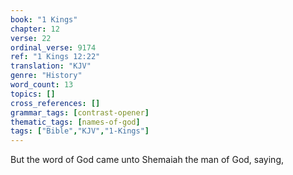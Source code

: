 ```yaml
---
book: "1 Kings"
chapter: 12
verse: 22
ordinal_verse: 9174
ref: "1 Kings 12:22"
translation: "KJV"
genre: "History"
word_count: 13
topics: []
cross_references: []
grammar_tags: [contrast-opener]
thematic_tags: [names-of-god]
tags: ["Bible","KJV","1-Kings"]
---
```

But the word of God came unto Shemaiah the man of God, saying,
